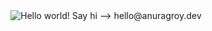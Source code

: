 <div align="center">
  <img src="https://pub-70bba02430384bcfb1ee3bbfbf3bd6d6.r2.dev/hello-world.svg" alt="Hello world! Say hi ⟶ hello@anuragroy.dev" />
</div>
